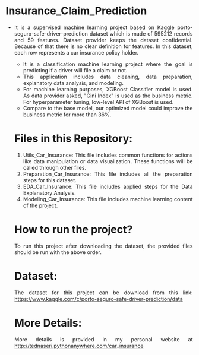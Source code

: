 # Insurance_Claim_Prediction
<ul align="justify">
<li>It is a supervised machine learning project based on Kaggle porto-seguro-safe-driver-prediction dataset which is made of 595212 records and 59 features. Dataset provider keeps the dataset confidential. Because of that there is no clear definition for features. In this dataset, each row represents a car insurance policy holder.</li>

- It is a classification machine learning project where the goal is predicting if a driver will file a claim or not.
- This application includes data cleaning, data preparation, explanatory data analysis, and modeling.
- For machine learning purposes, XGBoost Classifier model is used. As data provider asked, "Gini Index" is used as the business metric. For hyperparameter tuning, low-level API of XGBoost is used.
- Compare to the base model, our optimized model could improve the business metric for more than 36%.</p>

# Files in this Repository:
1) Utils_Car_Insurance: This file includes common functions for actions like data manipulation or data visualization. These functions will be called through other files.
2) Preparation_Car_Insurance: This file includes all the preparation steps for this dataset.
3) EDA_Car_Insurance: This file includes applied steps for the Data Explanatory Analysis.
4) Modeling_Car_Insurance: This file includes machine learning content of the project.

# How to run the project?
To run this project after downloading the dataset, the provided files should be run with the above order.

# Dataset:
The dataset for this project can be download from this link: https://www.kaggle.com/c/porto-seguro-safe-driver-prediction/data

# More Details:
More details is provided in my personal website at http://tednaseri.pythonanywhere.com/car_insurance
